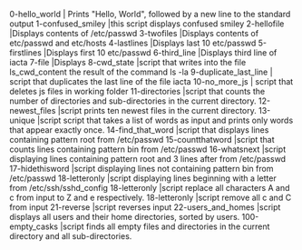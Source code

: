 0-hello_world | Prints "Hello, World", followed by a new line to the standard output
1-confused_smiley |this script displays confused smiley
2-hellofile |Displays contents of /etc/passwd
3-twofiles |Displays contents of etc/passwd and etc/hosts
4-lastlines |Displays last 10 etc/passwd
5-firstlines |Displays first 10 etc/passwd
6-third_line |Displays third line of iacta
7-file |Displays
8-cwd_state |script that writes into the file ls_cwd_content the result of the command ls -la
9-duplicate_last_line | script that duplicates the last line of the file iacta
10-no_more_js | script that deletes js files in working folder
11-directories |script that counts the number of directories and sub-directories in the current directory.
12-newest_files |script prints ten newest files in the current directory.
13-unique |script  script that takes a list of words as input and prints only words that appear exactly once.
14-find_that_word |script that displays lines containing pattern root from /etc/passwd
15-countthatword |script that counts lines containing pattern bin from /etc/passwd
16-whatsnext |script displaying lines containing pattern root and 3 lines after from /etc/passwd
17-hidethisword |script displaying lines not containing pattern bin from /etc/passwd
18-letteronly |script displaying lines beginning with a letter from /etc/ssh/sshd_config
18-letteronly |script replace all characters A and c from input to Z and e respectively.
18-letteronly |script remove all c and C from input
21-reverse |script reverses input
22-users_and_homes |script displays all users and their home directories, sorted by users.
100-empty_casks |script finds all empty files and directories in the current directory and all sub-directories.
